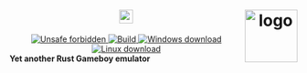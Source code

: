 <!--HEADER-->
<h1 align="center">
  <img alt="rustish" src="https://i.ibb.co/j8BLphf/path56284.png" border="0" height="24">
  <img alt="logo" src="https://i.ibb.co/Yks0vdb/image.png" border="0" width="92.1" height="92.1" align="right">
</h1>
<!--BADGES-->
<div align="center">
  <a href="https://github.com/rust-secure-code/safety-dance/">
    <img alt="Unsafe forbidden" src="https://img.shields.io/badge/unsafe-forbidden-success.svg" border="0">
  </a>
  <a href="https://github.com/griffi-gh/rustish/actions">
    <img alt="Build" src="https://shields.io/github/workflow/status/griffi-gh/rustish/Build" border="0">
  </a>
  <a href="https://nightly.link/griffi-gh/rustish/workflows/build/master/release-win64.zip">
    <img alt="Windows download" src="https://img.shields.io/badge/download-windows-blue" border="0">
  </a>
  <a href="https://nightly.link/griffi-gh/rustish/workflows/build/master/release-lin64.zip">
    <img alt="Linux download" src="https://img.shields.io/badge/download-linux-blue" border="0">
  </a>
</div>
<b>Yet another Rust Gameboy emulator</b><br>
